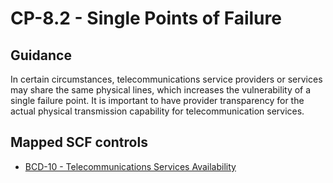 # CP-8.2 - Single Points of Failure
## Guidance
In certain circumstances, telecommunications service providers or services may share the same physical lines, which increases the vulnerability of a single failure point. It is important to have provider transparency for the actual physical transmission capability for telecommunication services.
## Mapped SCF controls
- [BCD-10 - Telecommunications Services Availability](../scf/bcd-10-telecommunicationsservicesavailability.md)